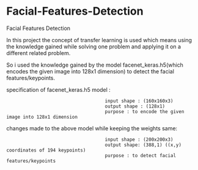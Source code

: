 # Facial-Features-Detection
Facial Features Detection

In this project the concept of transfer learning is used which means using the knowledge gained while solving one problem and applying it on a different related problem.

So i used the knowledge gained by the model facenet_keras.h5(which encodes the given image into 128x1 dimension) to detect the facial features/keypoints.

specification of facenet_keras.h5 model :

                                        input shape : (160x160x3)
                                        output shape : (128x1)
                                        purpose : to encode the given image into 128x1 dimension 
                                        
changes made to the above model while keeping the weights same:

                                        input shape : (200x200x3)
                                        output shape: (388,1) ((x,y) coordinates of 194 keypoints)
                                        purpose : to detect facial features/keypoints
 
